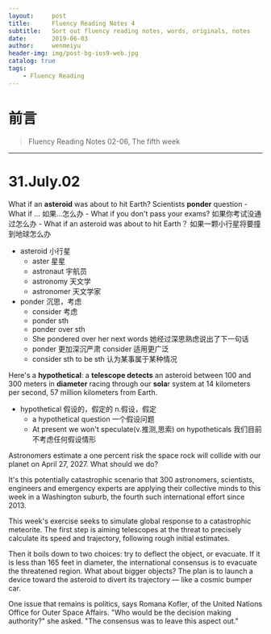 ```yaml
---
layout:     post
title:      Fluency Reading Notes 4
subtitle:   Sort out fluency reading notes, words, originals, notes
date:       2019-06-03
author:     wenmeiyu
header-img: img/post-bg-ios9-web.jpg
catalog: true
tags:
    - Fluency Reading
---
```

# 前言

>Fluency Reading Notes 02-06, The fifth week

---
# 31.July.02

What if an **asteroid** was about to hit Earth? Scientists **ponder** question
-What if ... 如果...怎么办
	- What if you don't pass your exams? 如果你考试没通过怎么办
	- What if an asteroid was about to hit Earth？ 如果一颗小行星将要撞到地球怎么办
- asteroid  小行星
	- aster 星星
	- astronaut 宇航员
	- astronomy 天文学
	- astronomer 天文学家
- ponder  沉思，考虑
	- consider  考虑
	- ponder sth
	- ponder over sth
	- She pondered over her next words 她经过深思熟虑说出了下一句话
	- ponder 更加深沉严肃  consider 适用更广泛
	- consider sth to be sth  认为某事属于某种情况

Here's a **hypothetical**: a **telescope detects** an asteroid between 100 and 300 meters in **diameter** racing through our **sola**r system at 14 kilometers per second, 57 million kilometers from Earth.
- hypothetical  假设的，假定的  n.假设，假定
	- a hypothetical question 一个假设问题
	- At present we won't speculate(v.推测,思索) on hypotheticals 我们目前不考虑任何假设情形

Astronomers estimate a one percent risk the space rock will collide with our planet on April 27, 2027. What should we do?

It's this potentially catastrophic scenario that 300 astronomers, scientists, engineers and emergency experts are applying their collective minds to this week in a Washington suburb, the fourth such international effort since 2013.

This week's exercise seeks to simulate global response to a catastrophic meteorite. The first step is aiming telescopes at the threat to precisely calculate its speed and trajectory, following rough initial estimates.

Then it boils down to two choices: try to deflect the object, or evacuate. If it is less than 165 feet in diameter, the international consensus is to evacuate the threatened region. What about bigger objects? The plan is to launch a device toward the asteroid to divert its trajectory — like a cosmic bumper car.

One issue that remains is politics, says Romana Kofler, of the United Nations Office for Outer Space Affairs. "Who would be the decision making authority?" she asked. "The consensus was to leave this aspect out."
	


